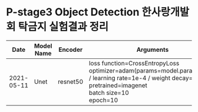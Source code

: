 # P-stage3 Object Detection 한사랑개발회 탁금지 실험결과 정리

|Date|Model Name|Encoder|Arguments|WanDB Link|LB score|ETC|
|----|----------|-------|---------|----------|--------|---|
|2021-05-11|Unet|resnet50|loss function=CrossEntropyLoss<br>optimizer=adam(params=model.parameters() / learning rate=1e-4 / weight decay=1e-6)<br>pretrained=imagenet<br>batch size=10<br>epoch=10|[resnet50](https://wandb.ai/pstage12/gjtak/runs/3grmk6yo?workspace=user-atica)|efficientnet 계열보다 빠른 학습 시간을 보임|
